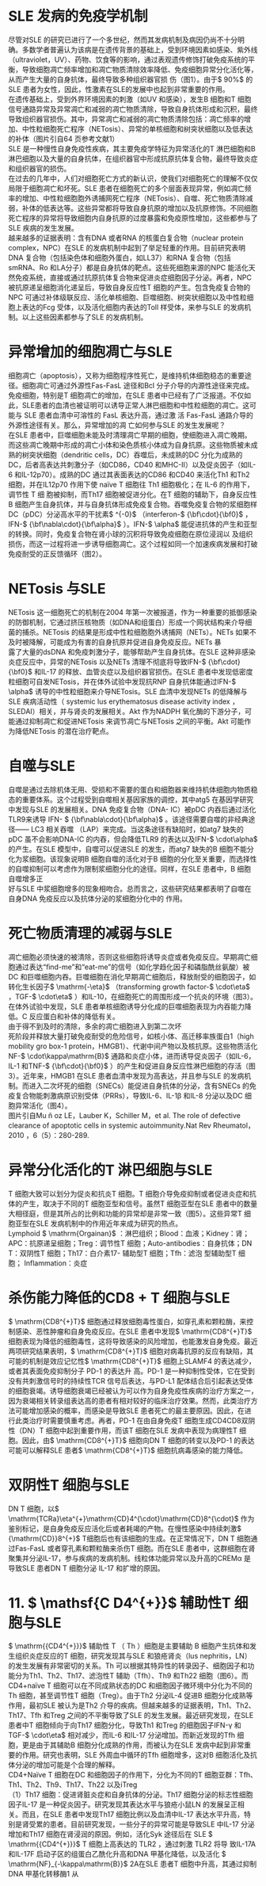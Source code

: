 # SLE 发病的免疫学机制  
尽管对SLE 的研究已进行了一个多世纪，然而其发病机制及病因仍尚不十分明确。多数学者普遍认为该病是在遗传背景的基础上，受到环境因素如感染、紫外线（ultraviolet，UV）、药物、饮食等的影响，通过表观遗传修饰打破免疫系统的平衡，导致细胞凋亡频率增加和凋亡物质清除效率降低、免疫细胞异常分化活化等，从而产生大量的自身抗体，最终导致多种组织器官损 伤（图1）。由于$ 90\%$  的SLE 患者为女性，因此，性激素在SLE的发展中也起到非常重要的作用。  
在遗传基础上，受到外界环境因素的刺激（如UV 和感染），发生B 细胞和T 细胞信号通路异常及异常凋亡和减弱的凋亡物质清除，导致自身抗体形成和沉积，最终导致组织器官损伤。其中，异常凋亡和减弱的凋亡物质清除包括：凋亡频率的增加、中性粒细胞死亡程序（NETosis）、异常的单核细胞和树突状细胞以及低表达的补体（图片引自64 页参考文献1）  
SLE 是一种慢性自身免疫性疾病，其主要免疫学特征为异常活化的T 淋巴细胞和B 淋巴细胞以及大量的自身抗体，在组织器官中形成抗原抗体复合物，最终导致炎症和组织器官的损伤。  
在过去的几年中，人们对细胞死亡方式的新认识，使我们对细胞死亡的理解不仅仅局限于细胞凋亡和坏死。SLE 患者在细胞死亡的多个层面表现异常，例如凋亡频率的增加、中性粒细胞胞外诱捕网死亡程序（NETosis）、自噬、死亡物质清除减弱，补体的低表达等。这些异常都将导致自身抗原的增加以及抗原修饰。不同细胞死亡程序的异常将导致细胞内自身抗原的过度暴露和免疫原性增加，这些都参与了SLE 疾病的发生发展。  
越来越多的证据表明：含有DNA 或者RNA 的核蛋白复合物（nuclear protein complex，NPC）在SLE 的发病机制中起到了举足轻重的作用。目前研究表明DNA 复合物（包括染色体和细胞外蛋白，如LL37）和RNA 复合物（包括smRNA、Ro 和LA分子）都是自身抗体的靶点。这些死细胞来源的NPC 能活化天然免疫系统，直接或通过抗原抗体复合物来促进炎症细胞因子分泌。再者，NPC 被抗原递呈细胞消化递呈后，导致自身反应性T 细胞的产生。包含免疫复合物的NPC 可通过补体级联反应、活化单核细胞、巨噬细胞、树突状细胞以及中性粒细胞上表达的Fcg 受体，以及活化细胞内表达的Toll 样受体，来参与SLE 的发病机制。以上这些因素都参与了SLE 的发病机制。  
#  异常增加的细胞凋亡与SLE  
细胞凋亡（apoptosis），又称为细胞程序性死亡，是维持机体细胞稳态的重要途径。细胞凋亡可通过外源性Fas-FasL 途径和Bcl 分子介导的内源性途径来完成。免疫细胞，特别是T 细胞凋亡的增加，在SLE 患者中已经有了广泛报道。不仅如此，SLE患者的血清也被证明可以诱导正常人淋巴细胞和中性粒细胞的凋亡。这可能与 SLE  患者血清中可溶性的 FasL  表达升高，通过激 活 Fas-FasL  通路介导的外源性途径有关。那么，异常增加的凋 亡如何参与SLE 的发生发展呢？  
在SLE 患者中，巨噬细胞未能及时清理凋亡早期的细胞，使细胞进入凋亡晚期。而这些凋亡晚期中形成的凋亡小体和染色质核小体成为自身抗原。这些物质被未成熟的树突状细胞（dendritic cells，DC）吞噬后，未成熟的DC 分化为成熟的DC，后者高表达共刺激分子（如CD86，CD40 和MHC-Ⅱ）以及促炎因子（如IL-6 和IL-12p70）。成熟的DC 通过其表面表达的CD86 和CD40 来活化Th1 和Th2 细胞，并在IL12p70 作用下使 naïve T  细胞往 Th1  细胞极化；在 IL-6  的作用下，调节性 T  细 胞被抑制，而Th17 细胞被促进分化。在T 细胞的辅助下，自身反应性B 细胞产生自身抗体，并与自身抗体形成免疫复合物。吞噬免疫复合物的浆细胞样DC（pDC）分泌高水平的干扰素$ ^{-0}$    （interferon-$ {\bf\cdot}{\bf0}$    ，IFN-$ {\bf\nabla\cdot}{\bf\alpha}$    ）。IFN-$ \alpha$  能促进抗体的产生和亚型的转换。同时，免疫复合物在肾小球的沉积将导致免疫细胞在原位浸润以 及组织损伤，而这一过程将进一步诱导细胞凋亡。这个过程如同一个加速疾病发展和打破免疫耐受的正反馈循环（图2）。  
#  NETosis 与SLE  
NETosis 这一细胞死亡的机制在2004 年第一次被报道，作为一种重要的抵御感染的防御机制，它通过挤压核物质（如DNA和组蛋白）形成一个网状结构来介导细菌的捕杀。NETosis 的结果是形成中性粒细胞胞外诱捕网（NETs）。NETs 如果不及时被降解，可能成为有害的自身抗原并促进自身免疫反应。NETs 暴  
露了大量的dsDNA 和免疫刺激分子，能够帮助产生自身抗体。在SLE 这种非感染炎症反应中，异常的NETosis 以及NETs 清理不彻底将导致IFN-$ {\bf\cdot}{\bf0}$     和IL-17 的释放、血管炎症以及组织器官损伤。在SLE 患者中发现低密度粒细胞可自发NETosis，并在体外试验中发现抗RNP 自身抗体能通过IFN-$ \alpha$  诱导的中性粒细胞来介导NETosis。SLE 血清中发现NETs 的低降解与SLE 疾病活动性（ systemic lus erythematosus disease activity index ， SLEDAI）相关，并与肾炎的发展相关。Akt 作为NADPH 氧化酶的下游分子，可能通过抑制凋亡和促进NETosis 来调节凋亡与NETosis 之间的平衡。Akt 可能作为降低NETosis 的潜在治疗靶点。  
#  自噬与SLE  
自噬是通过去除机体无用、受损和不需要的蛋白和细胞器来维持机体细胞内物质稳态的重要体系。这个过程受到自噬相关基因家族的调控，其中atg5 在基因学研究中发现与SLE 的发展相关。DNA 免疫复合物（DNA- IC）被pDC 内吞后通过活化TLR9来诱导 IFN- $ {\bf\nabla\cdot}{\bf\alpha}$     。该途径需要自噬的非经典途径—— LC3  相关吞噬 （LAP）来完成。当这条途径有缺陷时，如atg7 缺失的pDC 虽不会影响DNA-IC 的内吞，但会降低TLR9 的表达以及IFN-$ \cdot\alpha$  的产生。在SLE 模型中，自噬可以促进SLE 的发生，而atg7 缺失的B 细胞不能分化为浆细胞。该现象说明B 细胞自噬的活化对于B 细胞的分化至关重要，而选择性的自噬抑制可以考虑作为限制浆细胞分化的途径。同样，在SLE 患者中，B 细胞自噬增多正  
好与SLE 中浆细胞增多的现象相吻合。总而言之，这些研究结果都表明了自噬在自身DNA 免疫反应以及抗体分泌的浆细胞分化中的 作用。  
#  死亡物质清理的减弱与SLE  
凋亡细胞必须快速的被清除，否则这些细胞将诱导炎症或者免疫反应。早期凋亡细胞通过表达“ﬁnd-me”和“eat-me”的信号（如化学趋化因子和磷脂酰丝氨酸）被DC 和巨噬细胞内吞。巨噬细胞在消化早期凋亡细胞后，释放耐受的细胞因子，如转化生长因子$ \mathrm{-\eta}$    （transforming growth factor-$ \cdot\eta$ ，TGF-$ \cdot\eta$ ）和IL-10，在细胞死亡的周围形成一个抗炎的环境（图3）。在体外试验中发现，SLE 患者单核细胞诱导分化成的巨噬细胞表现为内吞能力降低。C 反应蛋白和补体的降低有关。  
由于得不到及时的清除，多余的凋亡细胞进入到第二次坏  
死阶段并释放大量打破免疫耐受的危险信号，如核小体、高迁移率族蛋白1（high mobility gro box-1 protein，HMGB1）、代谢中间产物以及核抗原。这些物质活化NF-$ \cdot\kappa\mathrm{B}$     通路和炎症小体，进而诱导促炎因子（如IL-6，IL-1 和TNF-$ {\bf\cdot}{\bf0}$    ）的产生和促进自身反应性淋巴细胞的存活（图3）。近年来，HMGB1 在SLE 患者血清中发现为高表达，并且参与SLE 的发病机制。而进入二次坏死的细胞（SNECs）能促进自身抗体的分泌，含有SNECs 的免疫复合物能刺激病原识别受体（PRRs），导致IL-6、IL-1β 和IL-8 分泌以及DC 细胞异常活化（图4）。  
图片引自Mu ñ oz LE，Lauber K，Schiller M，et al. The role of defective clearance of apoptotic cells in  systemic autoimmunity.Nat Rev Rheumatol，2010 ，6（5）：280-289.  
#  异常分化活化的T 淋巴细胞与SLE  
T 细胞大致可以划分为促炎和抗炎T 细胞。T 细胞介导免疫抑制或者促进炎症和抗体的产生，取决于不同的T 细胞亚型和信号。虽然T 细胞亚型在SLE 患者中的数量大相径庭，但是其所占的比例和功能的异常却是非常一致（图5）。这些异常T 细胞亚型在SLE 发病机制中的作用近年来成为研究的热点。  
Lymphoid $ \mathrm{Orgainan}$    ：淋巴组织；Blood：血液；Kidney：肾；APC：抗原递呈细胞；Treg：调节性T 细胞；Auto-antibodies：自身抗体；DN T：双阴性T 细胞；Th17：白介素17- 辅助型T 细胞；Tfh：滤泡 型辅助型T 细胞； Inflammation：炎症  
#  杀伤能力降低的CD8 +  T 细胞与SLE  
$ \mathrm{CD8^{+}T}$     细胞通过释放细胞毒性蛋白，如穿孔素和颗粒酶，来控制感染、恶性肿瘤和自身免疫反应。在SLE 患者中发现$ \mathrm{CD8^{+}T}$     细胞表现为降低的细胞毒性，这将导致感染的风险增加，也能激发自身免疫。最近两项研究结果表明，$ \mathrm{CD8^{+}T}$     细胞对病毒抗原的反应有缺陷，其可能的机制是效应记忆性$ \mathrm{CD8^{+}T}$     细胞上SLAMF4  的表达减少，或者其表面免疫抑制分子 PD-1  的表达升 高。PD-1 是一种抑制性受体，它在受到没有共刺激信号时的持续性TCR 信号后表达，与PD-L1 配体结合后引起表达受体的细胞衰竭。诱导细胞衰竭已经被认为可以作为自身免疫性疾病的治疗方案之一，因为衰竭相关转录组表达高的患者有相对较好的临床治疗效果。然而，此类治疗方法可能增加感染的概率，而感染是导致SLE 患者死亡的最主要原因。因此，在进行此类治疗时需要慎重考虑。再者，PD-1 在由自身免疫T 细胞生成CD4CD8双阴性（DN）T 细胞中起到重要作用，而该T 细胞在SLE 发病中表现为病理性T 细胞。因此，由$ \mathrm{CD8^{+}T}$     细胞向DN T 细胞的转变以及PD-1 的表达可能可以解释SLE 患者$ \mathrm{CD8^{+}T}$     细胞抗病毒感染的能力降低。  
#  双阴性T 细胞与SLE  
DN T 细胞，以$ \mathrm{TCRa}\eta^{+}\mathrm{CD}4^{\cdot}\mathrm{CD}8^{\cdot}$     作为鉴别标记，是自身免疫反应活化后或者耗竭的产物。在慢性感染中持续刺激$ {\mathrm{CD}}8^{+}$     T细胞后也有该细胞的生成。在正常情况下，DN T 细胞通过Fas-FasL 或者穿孔素和颗粒酶来杀伤T 细胞。而在SLE 患者中，这群细胞在肾聚集并分泌IL-17，参与疾病的发病机制。线粒体功能异常以及升高的CREMα 是导致SLE 患者DN T 细胞分泌 IL-17 和扩增的原因。  
# 11. $ \mathsf{C D4^{+}}$      辅助性T 细胞与SLE  
$ \mathrm{{CD4^{+}}}$     辅助性 T （ Th ）细胞是主要辅助 B  细胞产生抗体和发 生组织炎症反应的T 细胞，研究发现其与SLE 和狼疮肾炎（lus nephritis，LN）的发生发展有非常密切的关系。Th 可以根据其特异性的转录因子、细胞因子和功能分为Th1、Th2、Th17、滤泡性T 辅助（Tfh）、Th9 和Th22 细胞（图6）。而CD4+naïve T 细胞可以在不同成熟状态的DC 和细胞因子微环境中分化为不同的Th 细胞，甚至调节性T 细胞（Treg）。由于Th2 分泌IL-4 促进B 细胞分化成熟等作用，最初SLE 被认为是Th2 介导的疾病。但越来越多的证据表明，Th1、Th2、Th17、Tfh 和Treg 之间的不平衡导致了SLE 的发生发展。最近研究发现，在SLE 患者中T 细胞倾向于向Th17 细胞分化，导致Th1 和Treg 的细胞因子IFN-γ 和TGF-$ \cdot\eta$  相对减少，而IL-6 和IL-17 分泌增加。而新近发现的Tfh 细胞，更是由于其辅助B 细胞分化成熟的作用，而被认为在SLE 发病中起到非常重要的作用。研究也表明，SLE 外周血中循环的Tfh 细胞增多，这对B 细胞活化及抗体分泌的增加可能是个合理的解释。  
CD4+Naïve T 细胞在DC 和细胞因子的作用下，分化为不同的T 细胞亚群：Tfh、Th1、Th2、Th9、Th17、Th22 以及iTreg  
（1）Th17 细胞：促进肾脏炎症和自身抗体的分泌。Th17 细胞分泌的标志性细胞因子IL-17 是一种促炎因子。研究发现其表达水平与狼疮小鼠LN 的发展呈正相关。而且，在SLE 患者中发现Th17 细胞比例以及血清中IL-17 表达水平升高，特别是肾受累的患者。目前研究发现，一些分子的异常可能是导致SLE 中IL-17 分泌增加和Th17 细胞在肾浸润的原因。例如，活化Syk 途径后在 SLE  $ \mathrm{{CD4^{+}}}$      T  细胞上高表达的 TLR2 ，通过刺激 TLR2  将导 致IL-17A 和IL-17F 启动子区的组蛋白乙酰化升高和DNA 甲基化降低，以及活化 $ \mathrm{NF}_{-\kappa\mathrm{B}}$     2A在SLE 患者T 细胞中升高，其通过抑制DNA 甲基化转移酶1 从  